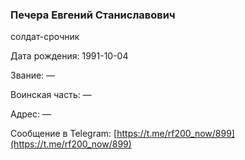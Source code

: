 ### Печера Евгений Станиславович

солдат-срочник

Дата рождения: 1991-10-04

Звание: —

Воинская часть: —

Адрес: —

Сообщение в Telegram: [https://t.me/rf200_now/899](https://t.me/rf200_now/899)
